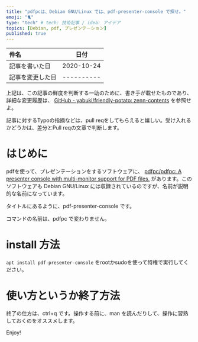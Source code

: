 ```yaml
---
title: "pdfpcは、Debian GNU/Linux では、pdf-presenter-console で探せ。"
emoji: "🐈"
type: "tech" # tech: 技術記事 / idea: アイデア
topics: [Debian, pdf, プレゼンテーション]
published: true
---
```


|     件名       |   日付   |
|:----           |:----:|
|記事を書いた日  |2020-10-24|
|記事を変更した日|----------|

上記は、この記事の鮮度を判断する一助のために、書き手が載せたものであり、詳細な変更履歴は、 [GitHub - yabuki/friendly-potato: zenn-contents](https://github.com/yabuki/friendly-potato) を参照せよ。

記事に対するTypoの指摘などは、pull reqをしてもらえると嬉しい。受け入れるかどうかは、差分とPull reqの文章で判断します。

# はじめに

pdfを使って、プレゼンテーションをするソフトウェアに、 [pdfpc/pdfpc: A presenter console with multi-monitor support for PDF files.](https://github.com/pdfpc/pdfpc) があります。このソフトウェアも Debian GNU/Linux には収録されているのですが、名前が説明的な名前になっています。

タイトルにあるように、pdf-presenter-console です。

コマンドの名前は、pdfpc で変わりません。

# install 方法

`apt install pdf-presenter-console` をrootかsudoを使って特権で実行してください。

# 使い方というか終了方法

終了の仕方は、ctrl+q です。操作する前に、man を読んだりして、操作に習熟しておくのをオススメします。

Enjoy!

